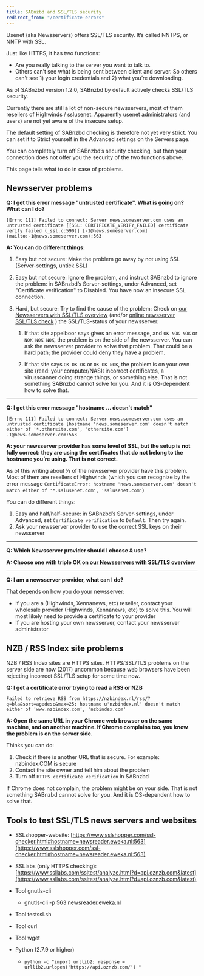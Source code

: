 ```yaml
---
title: SABnzbd and SSL/TLS security
redirect_from: "/certificate-errors"
---
```

Usenet (aka Newsservers) offers SSL/TLS security. It’s called NNTPS, or NNTP with SSL. 

Just like HTTPS, it has two functions:

* Are you really talking to the server you want to talk to.
* Others can’t see what is being sent between client and server. So others can’t see 1) your login credentials and 2) what you’re downloading.

As of SABnzbd version 1.2.0, SABnzbd by default actively checks SSL/TLS security. 

Currently there are still a lot of non-secure newsservers, most of them resellers of Highwinds / sslusenet. Apparently usenet administrators (and users) are not yet aware of the insecure setup.

The default setting of SABnzbd checking is therefore not yet very strict. You can set it to Strict yourself in the Advanced settings on the Servers page.

You can completely turn off SABnzbd’s security checking, but then your connection does not offer you the security of the two functions above.

This page tells what to do in case of problems.

Newsserver problems
-------------------
**Q: I get this error message "untrusted certificate". What is going on? What can I do?**

    [Errno 111] Failed to connect: Server news.someserver.com uses an untrusted certificate [[SSL: CERTIFICATE_VERIFY_FAILED] certificate verify failed (_ssl.c:590)] [-1@news.someserver.com](mailto:-1@news.someserver.com):563

**A: You can do different things:**

1. Easy but not secure: Make the problem go away by not using SSL (Server-settings, untick SSL)
2. Easy but not secure: Ignore the problem, and instruct SABnzbd to ignore the problem: in SABnzbd’s Server-settings, under Advanced, set "Certificate verification" to Disabled. You have now an insecure SSL connection.
3. Hard, but secure: Try to find the cause of the problem: Check on [our Newsservers with SSL/TLS overview](https://www.appelboor.com/newsservers/newsservers-with-SSL.html) (and/or [online newsserver SSL/TLS check](https://www.appelboor.com/newsservers/check.html) ) the SSL/TLS-status of your newsserver. 

    1. If that site appelboor says gives an error message, and `OK NOK NOK` or `NOK NOK NOK`, the problem is on the side of the newsserver. You can ask the newsserver provider to solve that problem. That could be a hard path; the provider could deny they have a problem. 

    2. If that site says `OK OK OK` or `OK OK NOK`, the problem is on your own site (read: your computer/NAS): incorrect certificates, a virusscanner doing strange things, or something else. That is not something SABnzbd cannot solve for you. And it is OS-dependent how to solve that.

* * *


**Q: I get this error message "hostname … doesn't match"**

    [Errno 111] Failed to connect: Server news.someserver.com uses an untrusted certificate [hostname 'news.someserver.com' doesn't match either of '*.othersite.com', 'othersite.com'] -1@news.someserver.com:563

**A: your newsserver provider has some level of SSL, but the setup is not fully correct: they are using the certificates that do not belong to the hostname you’re using. That is not correct.**

As of this writing about ⅓ of the newsserver provider have this problem. Most of them are resellers of Highwinds (which you can recognize by the error message `CertificateError: hostname 'news.someserver.com' doesn't match either of '*.sslusenet.com', 'sslusenet.com'`)

You can do different things:

1. Easy and half/half-secure: in SABnzbd’s Server-settings, under Advanced, set `Certificate verification` to `Default`. Then try again.
2. Ask your newsserver provider to use the correct SSL keys on their newsserver

* * *

**Q: Which Newsserver provider should I choose & use?**

**A: Choose one with triple OK on [our Newsservers with SSL/TLS overview](https://www.appelboor.com/newsservers/newsservers-with-SSL.html)**

* * *

**Q: I am a newsserver provider, what can I do?**

That depends on how you do your newsserver:

* If you are a (Highwinds, Xennanews, etc) reseller, contact your wholesale provider (Highwinds, Xennanews, etc) to solve this. You will most likely need to provide a certificate to your provider
* If you are hosting your own newsserver, contact your newsserver administrator

NZB / RSS Index site problems
-----------------------------

NZB / RSS Index sites are HTTPS sites. HTTPS/SSL/TLS problems on the server side are now (2017) uncommon because web browsers have been rejecting incorrect SSL/TLS setup for some time now.

**Q: I get a certificate error trying to read a RSS or NZB**

    Failed to retrieve RSS from https://nzbindex.nl/rss/?q=bla&sort=agedesc&max=25: hostname u'nzbindex.nl' doesn't match either of 'www.nzbindex.com', 'nzbindex.com'

**A: Open the same URL in your Chrome web browser on the same machine, and on another machine. If Chrome complains too, you know the problem is on the server side.**

Thinks you can do:

1. Check if there is another URL that is secure. For example: nzbindex.COM is secure
2. Contact the site owner and tell him about the problem
3. Turn off `HTTPS certificate verification` in SABnzbd

If Chrome does not complain, the problem might be on your side. That is not something SABnzbd cannot solve for you. And it is OS-dependent how to solve that.

Tools to test SSL/TLS news servers and websites
-----------------------------------------------

* SSLshopper-website: [https://www.sslshopper.com/ssl-checker.html#hostname=newsreader.eweka.nl:563](https://www.sslshopper.com/ssl-checker.html#hostname=newsreader.eweka.nl:563)

* SSLlabs (only HTTPS checking): [https://www.ssllabs.com/ssltest/analyze.html?d=api.oznzb.com&latest](https://www.ssllabs.com/ssltest/analyze.html?d=api.oznzb.com&latest)

* Tool gnutls-cli
    * gnutls-cli -p 563 newsreader.eweka.nl
* Tool testssl.sh 
* Tool curl
* Tool wget
* Python (2.7.9 or higher)
    * `python -c "import urllib2; response = urllib2.urlopen('https://api.oznzb.com/') "`

